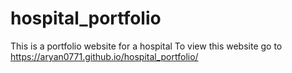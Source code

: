 # hospital_portfolio
This is a portfolio website for a hospital
To view this website go to https://aryan0771.github.io/hospital_portfolio/

